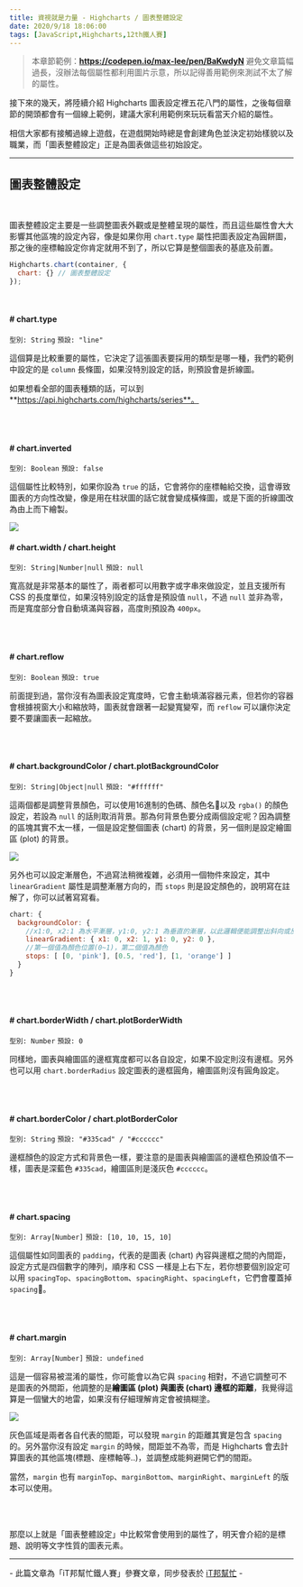 ```yaml
---
title: 資視就是力量 - Highcharts / 圖表整體設定
date: 2020/9/18 18:06:00
tags: [JavaScript,Highcharts,12th鐵人賽]
---
```


> 本章節範例：**https://codepen.io/max-lee/pen/BaKwdyN**
> 避免文章篇幅過長，沒辦法每個屬性都利用圖片示意，所以記得善用範例來測試不太了解的屬性。

接下來的幾天，將陸續介紹 Highcharts 圖表設定裡五花八門的屬性，之後每個章節的開頭都會有一個線上範例，建議大家利用範例來玩玩看當天介紹的屬性。

相信大家都有接觸過線上遊戲，在遊戲開始時總是會創建角色並決定初始樣貌以及職業，而「圖表整體設定」正是為圖表做這些初始設定。

---

## 圖表整體設定

<br/>

圖表整體設定主要是一些調整圖表外觀或是整體呈現的屬性，而且這些屬性會大大影響其他區塊的設定內容，像是如果你用 `chart.type` 屬性把圖表設定為圓餅圖，那之後的座標軸設定你肯定就用不到了，所以它算是整個圖表的基底及前置。

```javascript
Highcharts.chart(container, {
  chart: {} // 圖表整體設定
});
```

<br/>

#### # chart.type

`型別: String` `預設: "line"`

這個算是比較重要的屬性，它決定了這張圖表要採用的類型是哪一種，我們的範例中設定的是 `column` 長條圖，如果沒特別設定的話，則預設會是折線圖。

如果想看全部的圖表種類的話，可以到 **https://api.highcharts.com/highcharts/series**。

<br/>
<br/>

#### # chart.inverted

`型別: Boolean` `預設: false`

這個屬性比較特別，如果你設為 `true` 的話，它會將你的座標軸給交換，這會導致圖表的方向性改變，像是用在柱狀圖的話它就會變成橫條圖，或是下面的折線圖改為由上而下繪製。

![](inverted.png)

#### # chart.width / chart.height

`型別: String|Number|null` `預設: null`

寬高就是非常基本的屬性了，兩者都可以用數字或字串來做設定，並且支援所有 CSS 的長度單位，如果沒特別設定的話會是預設值 `null`，不過 `null` 並非為零，而是寬度部分會自動填滿與容器，高度則預設為 `400px`。

<br/>
<br/>

#### # chart.reflow

`型別: Boolean` `預設: true`

前面提到過，當你沒有為圖表設定寬度時，它會主動填滿容器元素，但若你的容器會根據視窗大小和縮放時，圖表就會跟著一起變寬變窄，而 `reflow` 可以讓你決定要不要讓圖表一起縮放。

<br/>
<br/>

#### # chart.backgroundColor / chart.plotBackgroundColor

`型別: String|Object|null` `預設: "#ffffff"`

這兩個都是調整背景顏色，可以使用16進制的色碼、顏色名以及 `rgba()` 的顏色設定，若設為 `null` 的話則取消背景。那為何背景色要分成兩個設定呢？因為調整的區塊其實不太一樣，一個是設定整個圖表 (chart) 的背景，另一個則是設定繪圖區 (plot) 的背景。

![](plot.png)

另外也可以設定漸層色，不過寫法稍微複雜，必須用一個物件來設定，其中 `linearGradient` 屬性是調整漸層方向的，而 `stops` 則是設定顏色的，說明寫在註解了，你可以試著寫寫看。

```javascript
chart: {
  backgroundColor: {
    //x1:0, x2:1 為水平漸層，y1:0, y2:1 為垂直的漸層，以此邏輯便能調整出斜向或反向漸層
    linearGradient: { x1: 0, x2: 1, y1: 0, y2: 0 }, 
    //第一個值為顏色位置(0~1)，第二個值為顏色
    stops: [ [0, 'pink'], [0.5, 'red'], [1, 'orange'] ]
  }
}
```

<br/>
<br/>

#### # chart.borderWidth / chart.plotBorderWidth

`型別: Number` `預設: 0`

同樣地，圖表與繪圖區的邊框寬度都可以各自設定，如果不設定則沒有邊框。另外也可以用 `chart.borderRadius` 設定圖表的邊框圓角，繪圖區則沒有圓角設定。

<br/>
<br/>

#### # chart.borderColor / chart.plotBorderColor

`型別: String` `預設: "#335cad" / "#cccccc"`

邊框顏色的設定方式和背景色一樣，要注意的是圖表與繪圖區的邊框色預設值不一樣，圖表是深藍色 `#335cad`，繪圖區則是淺灰色 `#cccccc`。

<br/>
<br/>

#### # chart.spacing

`型別: Array[Number]` `預設: [10, 10, 15, 10]`

這個屬性如同圖表的 `padding`，代表的是圖表 (chart) 內容與邊框之間的內間距，設定方式是四個數字的陣列，順序和 CSS 一樣是上右下左，若你想要個別設定可以用 `spacingTop`、`spacingBottom`、`spacingRight`、`spacingLeft`，它們會覆蓋掉 `spacing`。

<br/>
<br/>

#### # chart.margin

`型別: Array[Number]` `預設: undefined`

這是一個容易被混淆的屬性，你可能會以為它與 `spacing` 相對，不過它調整可不是圖表的外間距，他調整的是**繪圖區 (plot) 與圖表 (chart) 邊框的距離**，我覺得這算是一個蠻大的地雷，如果沒有仔細理解肯定會被搞糊塗。

![](margin.png)

灰色區域是兩者各自代表的間距，可以發現 `margin` 的距離其實是包含 `spacing` 的。另外當你沒有設定 `margin` 的時候，間距並不為零，而是 Highcharts 會去計算圖表的其他區塊(標題、座標軸等..)，並調整成能夠避開它們的間距。

當然，`margin` 也有 `marginTop`、`marginBottom`、`marginRight`、`marginLeft` 的版本可以使用。

<br/><br/>

那麼以上就是「圖表整體設定」中比較常會使用到的屬性了，明天會介紹的是標題、說明等文字性質的圖表元素。

---

\- 此篇文章為「iT邦幫忙鐵人賽」參賽文章，同步發表於 [iT邦幫忙](https://ithelp.ithome.com.tw/articles/10239103) -
